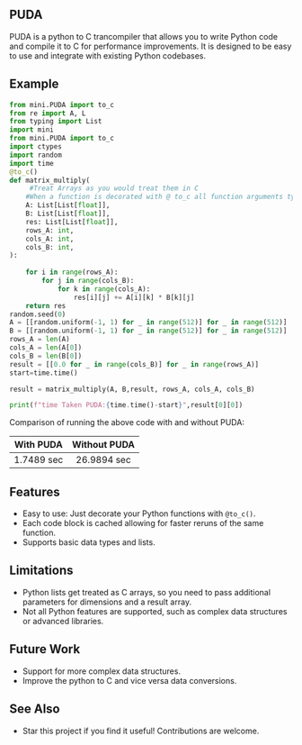 
## PUDA 

PUDA is a python to C trancompiler that allows you to write Python code and compile it to C for performance improvements. It is designed to be easy to use and integrate with existing Python codebases.

## Example
```python
from mini.PUDA import to_c
from re import A, L
from typing import List
import mini
from mini.PUDA import to_c
import ctypes
import random
import time
@to_c()
def matrix_multiply(
     #Treat Arrays as you would treat them in C
    #When a function is decorated with @ to_c all function arguments types along with return type should be specified if any.
    A: List[List[float]],
    B: List[List[float]],
    res: List[List[float]],
    rows_A: int,
    cols_A: int,
    cols_B: int,
):
    
    for i in range(rows_A):
        for j in range(cols_B):
            for k in range(cols_A):
                res[i][j] += A[i][k] * B[k][j]
    return res
random.seed(0)
A = [[random.uniform(-1, 1) for _ in range(512)] for _ in range(512)]
B = [[random.uniform(-1, 1) for _ in range(512)] for _ in range(512)]
rows_A = len(A)
cols_A = len(A[0])
cols_B = len(B[0])
result = [[0.0 for _ in range(cols_B)] for _ in range(rows_A)]
start=time.time()

result = matrix_multiply(A, B,result, rows_A, cols_A, cols_B)

print(f"time Taken PUDA:{time.time()-start}",result[0][0])
```
Comparison of running the above code with and without PUDA:

|With PUDA|Without PUDA|
|:---:|:---:|
|1.7489 sec|26.9894 sec|

## Features
- Easy to use: Just decorate your Python functions with `@to_c()`.
- Each code block is cached allowing for faster reruns of the same function.
- Supports basic data types and lists.

## Limitations
- Python lists get treated as C arrays, so you need to pass additional parameters for dimensions and a result array.
- Not all Python features are supported, such as complex data structures or advanced libraries.


## Future Work
- Support for more complex data structures.
- Improve the python to C and vice versa data conversions.

## See Also
- Star this project if you find it useful! Contributions are welcome.


